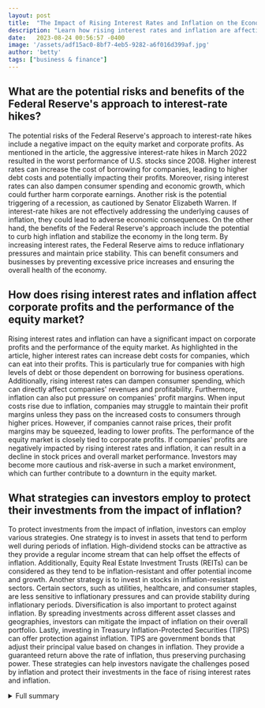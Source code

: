 ```yaml
---
layout: post
title:  "The Impact of Rising Interest Rates and Inflation on the Economy and Equity Market"
description: "Learn how rising interest rates and inflation are affecting the economy and equity market, and discover strategies for navigating these challenges."
date:   2023-08-24 00:56:57 -0400
image: '/assets/adf15ac0-8bf7-4eb5-9282-a6f016d399af.jpg'
author: 'betty'
tags: ["business & finance"]
---
```


## What are the potential risks and benefits of the Federal Reserve's approach to interest-rate hikes?
The potential risks of the Federal Reserve's approach to interest-rate hikes include a negative impact on the equity market and corporate profits. As mentioned in the article, the aggressive interest-rate hikes in March 2022 resulted in the worst performance of U.S. stocks since 2008. Higher interest rates can increase the cost of borrowing for companies, leading to higher debt costs and potentially impacting their profits. Moreover, rising interest rates can also dampen consumer spending and economic growth, which could further harm corporate earnings. Another risk is the potential triggering of a recession, as cautioned by Senator Elizabeth Warren. If interest-rate hikes are not effectively addressing the underlying causes of inflation, they could lead to adverse economic consequences. On the other hand, the benefits of the Federal Reserve's approach include the potential to curb high inflation and stabilize the economy in the long term. By increasing interest rates, the Federal Reserve aims to reduce inflationary pressures and maintain price stability. This can benefit consumers and businesses by preventing excessive price increases and ensuring the overall health of the economy.

## How does rising interest rates and inflation affect corporate profits and the performance of the equity market?
Rising interest rates and inflation can have a significant impact on corporate profits and the performance of the equity market. As highlighted in the article, higher interest rates can increase debt costs for companies, which can eat into their profits. This is particularly true for companies with high levels of debt or those dependent on borrowing for business operations. Additionally, rising interest rates can dampen consumer spending, which can directly affect companies' revenues and profitability. Furthermore, inflation can also put pressure on companies' profit margins. When input costs rise due to inflation, companies may struggle to maintain their profit margins unless they pass on the increased costs to consumers through higher prices. However, if companies cannot raise prices, their profit margins may be squeezed, leading to lower profits. The performance of the equity market is closely tied to corporate profits. If companies' profits are negatively impacted by rising interest rates and inflation, it can result in a decline in stock prices and overall market performance. Investors may become more cautious and risk-averse in such a market environment, which can further contribute to a downturn in the equity market.

## What strategies can investors employ to protect their investments from the impact of inflation?
To protect investments from the impact of inflation, investors can employ various strategies. One strategy is to invest in assets that tend to perform well during periods of inflation. High-dividend stocks can be attractive as they provide a regular income stream that can help offset the effects of inflation. Additionally, Equity Real Estate Investment Trusts (REITs) can be considered as they tend to be inflation-resistant and offer potential income and growth. Another strategy is to invest in stocks in inflation-resistant sectors. Certain sectors, such as utilities, healthcare, and consumer staples, are less sensitive to inflationary pressures and can provide stability during inflationary periods. Diversification is also important to protect against inflation. By spreading investments across different asset classes and geographies, investors can mitigate the impact of inflation on their overall portfolio. Lastly, investing in Treasury Inflation-Protected Securities (TIPS) can offer protection against inflation. TIPS are government bonds that adjust their principal value based on changes in inflation. They provide a guaranteed return above the rate of inflation, thus preserving purchasing power. These strategies can help investors navigate the challenges posed by inflation and protect their investments in the face of rising interest rates and inflation.


<details>
        <summary>Full summary</summary>
<p>The impact of rising interest rates and inflation on the economy and equity market is a topic of great significance in the financial world. In this article, we will provide a thorough analysis of this issue, examining the insights of experts and offering relevant strategies for navigating this challenging landscape.</p>
<p>The article begins by discussing the behavior of young investors in response to higher interest rates and inflation. While it is understandable that investors may be concerned about these factors, experts warn that actively trading stocks in reaction to them may underperform. In March 2022, the Federal Reserve raised interest rates aggressively to curb high inflation, resulting in the worst performance of U.S. stocks since 2008. However, it is important to note that higher interest rates also meant better rates on savings accounts. Despite the challenges faced by the equity market, the S&amp;P 500 index has rebounded in 2023, showing a 14% increase year to date. This data emphasizes the complexities and volatility that arise from the interaction between interest rates, inflation, and the equity market.</p>
<p>Moving on, we delve into a deeper analysis of the impact of rising interest rates and inflation on the U.S. economy and equity market. The article highlights the strong growth experienced by the U.S. economy in 2021, with a growth rate of 5.9%, the highest since 1984. However, inflation rates began to rise during that time, reaching a peak of 9.1% for the 12-month period ending in June 2022. In response to this high inflation, the Federal Reserve implemented a change in monetary policy by increasing interest rates. As a result, the equity market faced challenges and experienced volatility, particularly impacting stocks with high price-to-earnings multiples. Additionally, higher interest rates led to increased debt costs for companies, potentially affecting corporate profits. The Federal Reserve has indicated that more rate hikes are likely, signaling a challenging outlook for the equity market. This comprehensive analysis demonstrates the profound influence of rising interest rates and inflation on the overall economy and equity market.</p>
<p>To provide a well-rounded perspective, the article includes insights from prominent experts. Senator Elizabeth Warren warns about the risks associated with aggressive interest-rate hikes by the Federal Reserve. She cautions against the ineffectiveness of such measures in addressing the underlying causes of inflation and the potential triggering of a recession. On the other hand, Larry Summers supports the Fed's approach, suggesting that a recession resulting from their actions would lead to austerity measures from Republicans in Congress. The article presents their contrasting views, underscoring the complexities and differing opinions regarding the Federal Reserve's policies.</p>
<p>The article further explains the global impact of inflation caused by factors such as COVID-19, fiscal stimulus, rising consumer spending, supply shortages, and increasing gas and food prices. Inflation has recently reached a four-decade high in the U.S., profoundly affecting consumers, businesses, financial markets, and the broader economy. It is well-known that inflation can force central banks to raise interest rates, eroding the purchasing power of consumers and causing price swings in stock markets. The article emphasizes that the impact of inflation on stock portfolios depends on various factors, including the degree of inflation, the overall health of the economy, the target holding period for investments, and the specific equity sector. It is noted that high inflation, up to a certain level, can be beneficial for GDP growth, corporate earnings, and stock prices. However, it can also result in central banks tightening monetary policy and raising interest rates, which can increase input costs and impact companies' profit margins. The article suggests that companies with pricing power and strong balance sheets tend to perform better during high inflation. It also highlights the importance of considering high-dividend stocks, Equity Real Estate Investment Trusts (REITs), and stocks in inflation-resistant sectors as strategies to protect investments from the impact of inflation. These insights offer valuable guidance for investors seeking to navigate the challenges posed by inflation.</p>
<p>In conclusion, the impact of rising interest rates and inflation on the economy and equity market cannot be underestimated. It affects young investors, U.S. stocks, savings account rates, and the performance of the S&amp;P 500 index. It also brings challenges and volatility to the equity market, potentially impacting corporate profits. The article presents the diverse opinions of experts, highlighting the risks and benefits associated with the Federal Reserve's approach to interest-rate hikes. Furthermore, it explores the global rise in inflation, its causes, and its impact on consumers, businesses, and financial markets. By providing strategies such as high-dividend stocks, REITs, and investments in inflation-resistant sectors, the article equips readers with valuable tools for navigating the impact of inflation. Despite the complex economic landscape, stocks remain an essential component of a balanced portfolio, requiring active portfolio management and consideration of the market environment.</p>
</details>